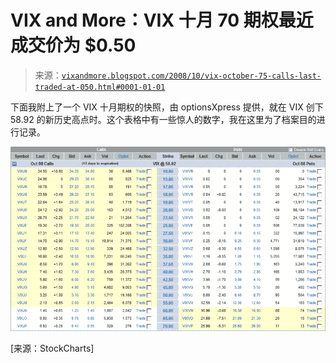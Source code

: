 <!--yml

分类：未分类

日期：2024 年 05 月 18 日 18:22:54

-->

# VIX and More：VIX 十月 70 期权最近成交价为 $0.50

> 来源：[`vixandmore.blogspot.com/2008/10/vix-october-75-calls-last-traded-at-050.html#0001-01-01`](http://vixandmore.blogspot.com/2008/10/vix-october-75-calls-last-traded-at-050.html#0001-01-01)

下面我附上了一个 VIX 十月期权的快照，由 optionsXpress 提供，就在 VIX 创下 58.92 的新历史高点时。这个表格中有一些惊人的数字，我在这里为了档案目的进行记录。

![](img/ff599a1f2b7e04a4ef11388e729a31ef.png)

[来源：StockCharts]
